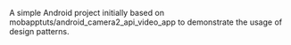 A simple Android project initially based on mobapptuts/android_camera2_api_video_app to demonstrate the usage of design patterns.